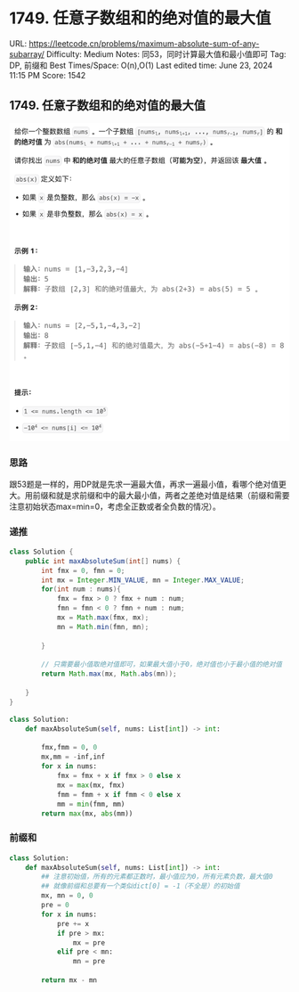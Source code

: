 # 1749. 任意子数组和的绝对值的最大值

URL: https://leetcode.cn/problems/maximum-absolute-sum-of-any-subarray/
Difficulty: Medium
Notes: 同53，同时计算最大值和最小值即可
Tag: DP, 前缀和
Best Times/Space: O(n),O(1)
Last edited time: June 23, 2024 11:15 PM
Score: 1542

## 1749. 任意子数组和的绝对值的最大值

![Untitled](image/1749%20%E4%BB%BB%E6%84%8F%E5%AD%90%E6%95%B0%E7%BB%84%E5%92%8C%E7%9A%84%E7%BB%9D%E5%AF%B9%E5%80%BC%E7%9A%84%E6%9C%80%E5%A4%A7%E5%80%BC/Untitled.png)

### **思路**

跟53题是一样的，用DP就是先求一遍最大值，再求一遍最小值，看哪个绝对值更大。用前缀和就是求前缀和中的最大最小值，两者之差绝对值是结果（前缀和需要注意初始状态max=min=0，考虑全正数或者全负数的情况）。

### 递推

```java
class Solution {
    public int maxAbsoluteSum(int[] nums) {
        int fmx = 0, fmn = 0;
        int mx = Integer.MIN_VALUE, mn = Integer.MAX_VALUE;
        for(int num : nums){
            fmx = fmx > 0 ? fmx + num : num;
            fmn = fmn < 0 ? fmn + num : num;
            mx = Math.max(fmx, mx);
            mn = Math.min(fmn, mn);
        
        }

        // 只需要最小值取绝对值即可，如果最大值小于0，绝对值也小于最小值的绝对值
        return Math.max(mx, Math.abs(mn)); 

    }
}
```

```python
class Solution:
    def maxAbsoluteSum(self, nums: List[int]) -> int:

        fmx,fmm = 0, 0
        mx,mm = -inf,inf
        for x in nums:
            fmx = fmx + x if fmx > 0 else x
            mx = max(mx, fmx)
            fmm = fmm + x if fmm < 0 else x
            mm = min(fmm, mm)                
        return max(mx, abs(mm))
```

### 前缀和

```python
class Solution:
    def maxAbsoluteSum(self, nums: List[int]) -> int:
        ## 注意初始值，所有的元素都正数时，最小值应为0，所有元素负数，最大值0
        ## 就像前缀和总要有一个类似dict[0] = -1（不全是）的初始值
        mx, mn = 0, 0
        pre = 0
        for x in nums:
            pre += x
            if pre > mx:
                mx = pre
            elif pre < mn:
                mn = pre
    
        return mx - mn
```